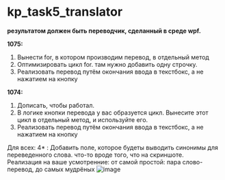 # kp_task5_translator
**результатом должен быть переводчик, сделанный в среде wpf.**  
  
**1075:**
1. Вынести for, в котором производим перевод, в отдельный метод  
2. Оптимизировать цикл for. там нужно добавить одну строчку.   
3. Реализовать перевод путём окончания ввода в текстбокс, а не нажатием на кнопку  
   
**1074:**
1. Дописать, чтобы работал.
2. В логике кнопки перевода у вас образуется цикл. Вынесите этот цикл в отдельный метод, и используйте его.
3. Реализовать перевод путём окончания ввода в текстбокс, а не нажатием на кнопку  
  
Для всех:
4* : Добавить поле, которое будеты выводить синонимы для переведенного слова. что-то вроде того, что на скриншоте.  
Реализация на ваше усмотренние: от самой простой: пара слово-перевод, до самых мудрёных
![image](https://user-images.githubusercontent.com/59483935/227721322-8dd1d2c4-c8da-4d08-b2bb-a2ca4e7125c8.png)
